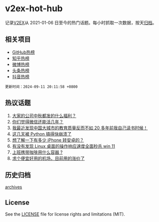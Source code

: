 # v2ex-hot-hub

 记录[V2EX](https://www.v2ex.com/)从 2021-01-06 日至今的热门话题。每小时抓取一次数据，按天[归档](archives)。
 
 ## 相关项目

- [GitHub热榜](https://github.com/it985/github-hot-hub)
- [知乎热榜](https://github.com/it985/zhihu-hot-hub)
- [微博热榜](https://github.com/it985/weibo-hot-hub)
- [头条热榜](https://github.com/it985/toutiao-hot-hub)
- [抖音热榜](https://github.com/it985/douyin-hot-hub)


 `更新时间：2024-09-11 20:11:58 +0800`

## 热议话题

1. [大家的公司中秋都发的什么福利？](https://www.v2ex.com/t/1071846)
1. [你们觉得微信还能活几年？](https://www.v2ex.com/t/1071863)
1. [我最近发现中国大城市的教育质量反而不如 20 多年前我自己读书时候！](https://www.v2ex.com/t/1071947)
1. [这几天被 Python 搞得快崩溃了](https://www.v2ex.com/t/1071840)
1. [想了解一下有多少 iPhone 转安卓的？](https://www.v2ex.com/t/1071885)
1. [有没有发现 Linux 桌面的操作响应速度全面秒杀 win 11](https://www.v2ex.com/t/1071851)
1. [上班携带咖啡用什么容器 ?](https://www.v2ex.com/t/1071855)
1. [求个便宜好用的机场，目前用的涨价了](https://www.v2ex.com/t/1071926)

## 历史归档

[archives](archives)

## License

See the [LICENSE](LICENSE) file for license rights and limitations (MIT).
